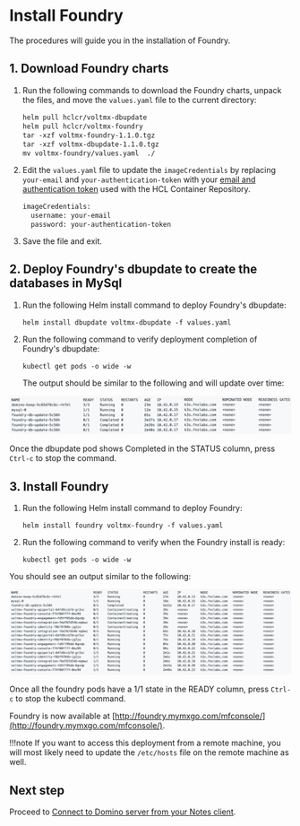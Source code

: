 # Install Foundry

The procedures will guide you in the installation of Foundry. 

## 1. Download Foundry charts

1. Run the following commands to download the Foundry charts, unpack the files, and move the `values.yaml` file to the current directory:

    ```
    helm pull hclcr/voltmx-dbupdate
    helm pull hclcr/voltmx-foundry
    tar -xzf voltmx-foundry-1.1.0.tgz
    tar -xzf voltmx-dbupdate-1.1.0.tgz
    mv voltmx-foundry/values.yaml  ./
    ```

2. Edit the `values.yaml` file to update the `imageCredentials` by replacing `your-email` and   `your-authentication-token` with your [email and authentication token](k3sinstall.md#5-obtain-your-authentication-token-from-hcl-container-repository) used with the HCL Container Repository.

    ```
    imageCredentials:
      username: your-email
      password: your-authentication-token
    ```

3. Save the file and exit.

## 2. Deploy Foundry's dbupdate to create the databases in MySql

1. Run the following Helm install command to deploy Foundry's dbupdate:

    ```
    helm install dbupdate voltmx-dbupdate -f values.yaml
    ```

2. Run the following command to verify deployment completion of Foundry's dbupdate:

    ```
    kubectl get pods -o wide -w
    ```

    The output should be similar to the following and will update over time:

![](../assets/images/output2.png)

Once the dbupdate pod shows Completed in the STATUS column, press `Ctrl-c` to stop the command.

## 3. Install Foundry

1. Run the following Helm install command to deploy Foundry:

    ```
    helm install foundry voltmx-foundry -f values.yaml
    ```

2. Run the following command to verify when the Foundry install is ready:

    ```
    kubectl get pods -o wide -w
    ```

You should see an output similar to the following:

![](../assets/images/output1.png)

Once all the foundry pods have a 1/1 state in the READY column, press `Ctrl-c` to stop the kubectl command.  

Foundry is now available at [http://foundry.mymxgo.com/mfconsole/](http://foundry.mymxgo.com/mfconsole/).   

!!!note
    If you want to access this deployment from a remote machine, you will most likely need to update the `/etc/hosts` file on the remote machine as well.

## Next step

Proceed to [Connect to Domino server from your Notes client](connectdominofromnotes.md).